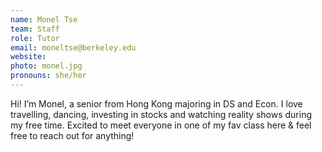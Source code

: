 ```yaml
---
name: Monel Tse
team: Staff
role: Tutor
email: moneltse@berkeley.edu
website:
photo: monel.jpg
pronouns: she/her
---
```


Hi! I’m Monel, a senior from Hong Kong majoring in DS and Econ. I love travelling, dancing, investing in stocks and watching reality shows during my free time. Excited to meet everyone in one of my fav class here & feel free to reach out for anything!